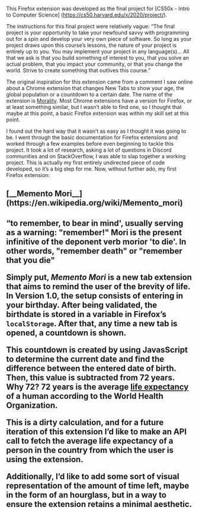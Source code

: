 This Firefox extension was developed as the final project for [CS50x - Intro to Computer Science] (https://cs50.harvard.edu/x/2020/project/). 

The instructions for this final project were relatively vague:
“The final project is your opportunity to take your newfound savvy with programming out for a spin and develop your very own piece of software. So long as your project draws upon this course’s lessons, the nature of your project is entirely up to you. You may implement your project in any language(s)... All that we ask is that you build something of interest to you, that you solve an actual problem, that you impact your community, or that you change the world. Strive to create something that outlives this course.” 

The original inspiration for this extension came from a comment I saw online about a Chrome extension that changes New Tabs to show your age, the global population or a countdown to a certain date. The name of the extension is [Morality](https://chrome.google.com/webstore/detail/mortality-new-tab/eeedcpdcehnikgkhbobmkjcipjhlbmpn). Most Chrome extensions have a version for Firefox, or at least something similar, but I wasn’t able to find one, so I thought that maybe at this point, a basic Firefox extension was within my skill set at this point. 

I found out the hard way that it wasn’t as easy as I thought it was going to be. I went through the basic documentation for Firefox extensions and worked through a few examples before even beginning to tackle this project. It took a lot of research, asking a lot of questions in Discord communities and on StackOverflow, I was able to slap together a working project. This is actually my first entirely undirected piece of code developed, so it’s a big step for me. Now, without further ado, my first Firefox extension:


<h2>[__Memento Mori__](https://en.wikipedia.org/wiki/Memento_mori)<h2>  


“to remember, to bear in mind', usually serving as a warning: "remember!" Mori is the present infinitive of the deponent verb morior 'to die'. In other words, "remember death" or "remember that you die"

Simply put, *Memento Mori* is a new tab extension that aims to remind the user of the brevity of life. In Version 1.0, the setup consists of entering in your birthday. After being validated, the birthdate is stored in a variable in Firefox’s `localStorage`. After that, any time a new tab is opened, a countdown is shown. 

This countdown is created by using JavasScript to determine the current date and find the difference between the entered date of birth. Then, this value is subtracted from 72 years. Why 72? 72 years is the average [life expectancy](https://www.who.int/gho/mortality_burden_disease/life_tables/situation_trends_text/en/) of a human according to the World Health Organization. 

This is a dirty calculation, and for a future iteration of this extension I’d like to make an API call to fetch the average life expectancy of a person in the country from which the user is using the extension.

Additionally, I’d like to add some sort of visual representation of the amount of time left, maybe in the form of an hourglass, but in a way to ensure the extension retains a minimal aesthetic. 

